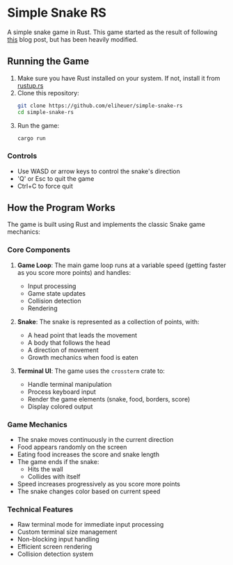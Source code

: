 # Simple Snake RS
A simple snake game in Rust. This game started as the result of following [this](https://blog.scottlogic.com/2020/10/08/lets-build-snake-with-rust.html) blog post, but has been heavily modified.

## Running the Game

1. Make sure you have Rust installed on your system. If not, install it from [rustup.rs](https://rustup.rs/)
2. Clone this repository:
   ```bash
   git clone https://github.com/eliheuer/simple-snake-rs
   cd simple-snake-rs
   ```
3. Run the game:
   ```bash
   cargo run
   ```

### Controls
- Use WASD or arrow keys to control the snake's direction
- 'Q' or Esc to quit the game
- Ctrl+C to force quit

## How the Program Works

The game is built using Rust and implements the classic Snake game mechanics:

### Core Components

1. **Game Loop**: The main game loop runs at a variable speed (getting faster as you score more points) and handles:
   - Input processing
   - Game state updates
   - Collision detection
   - Rendering

2. **Snake**: The snake is represented as a collection of points, with:
   - A head point that leads the movement
   - A body that follows the head
   - A direction of movement
   - Growth mechanics when food is eaten

3. **Terminal UI**: The game uses the `crossterm` crate to:
   - Handle terminal manipulation
   - Process keyboard input
   - Render the game elements (snake, food, borders, score)
   - Display colored output

### Game Mechanics

- The snake moves continuously in the current direction
- Food appears randomly on the screen
- Eating food increases the score and snake length
- The game ends if the snake:
  - Hits the wall
  - Collides with itself
- Speed increases progressively as you score more points
- The snake changes color based on current speed

### Technical Features

- Raw terminal mode for immediate input processing
- Custom terminal size management
- Non-blocking input handling
- Efficient screen rendering
- Collision detection system
